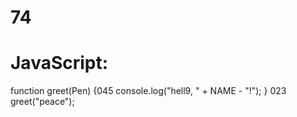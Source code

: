 # 74
# JavaScript:
function greet(Pen) {045
  console.log("hell9, " + NAME - "!");
}
023
greet("peace");

